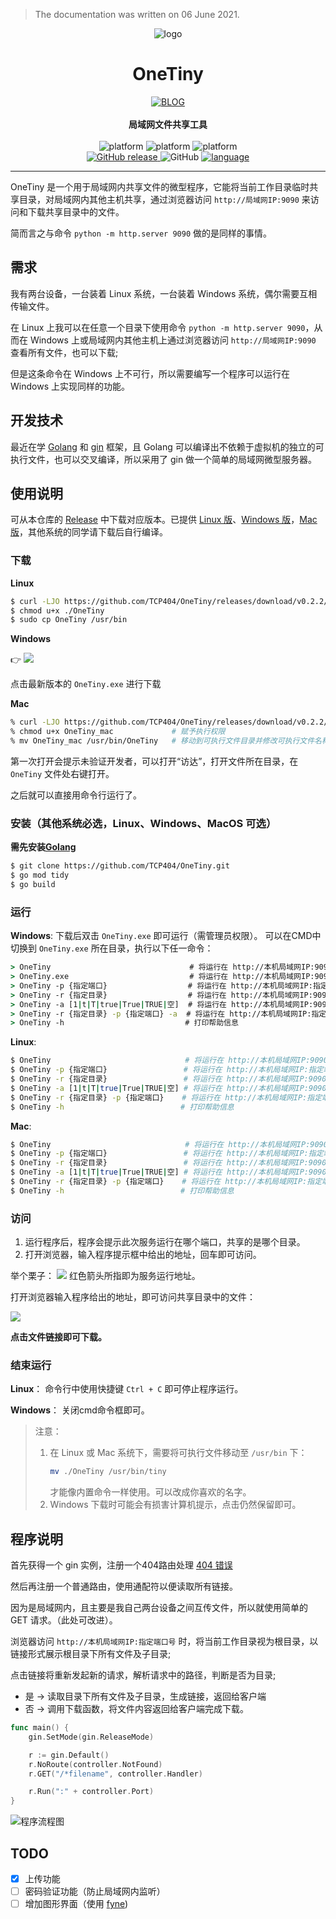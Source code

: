> The documentation was written on 06 June 2021.

<p align="center">
    <img src="README/logo.svg" alt="logo">
</p>
<h1 align="center">OneTiny</h1>
<div align="center">
  <a href="https://www.boii.xyz">
    <img src="https://img.shields.io/badge/BLOG-Boii.xyz-1296DB.svg?style=for-the-badge" alt="BLOG">
  </a>
</div>
<br/>
<div align="center">
  <strong>局域网文件共享工具</strong>
</div>
<br/>

<div align="center">
    <!-- platform -->
    <!-- <img alt="platform" src="https://img.shields.io/badge/platform-Linux | Windows | Mac-c3c3c3.svg?style=flat-square"/> -->
    <img alt="platform" src="https://img.shields.io/badge/-Linux-333?style=flat-square&logo=Linux&logoColor=fff"/>
    <img alt="platform" src="https://img.shields.io/badge/-Windows-0078D6?style=flat-square&logo=Windows"/>
    <img alt="platform" src="https://img.shields.io/badge/-MacOS-e67e22?style=flat-square&logo=apple&logoColor=fff"/>
</div>
<div align="center" >
	<!--version-->
    <a href="" target="blank">
		<img alt="GitHub release" src="https://img.shields.io/github/release/TCP404/OneTiny.svg?style=flat-square&color=1296DB&sort=semver"/>
    </a>
	<!--license-->
    <img alt="GitHub" src="https://img.shields.io/github/license/TCP404/OneTiny.svg?style=flat-square">
    <!--language-->
    <a href="https://golang.org" target="blank">
    	<img alt="language" src="https://img.shields.io/github/go-mod/go-version/TCP404/OneTiny/master?color=00ADD8&label=Golang&logo=Go&logoColor=00ADD8&style=flat-square"/>
    </a>
</div>
<hr />


OneTiny 是一个用于局域网内共享文件的微型程序，它能将当前工作目录临时共享目录，对局域网内其他主机共享，通过浏览器访问 `http://局域网IP:9090` 来访问和下载共享目录中的文件。

简而言之与命令 `python -m http.server 9090` 做的是同样的事情。

## 需求

我有两台设备，一台装着 Linux 系统，一台装着 Windows 系统，偶尔需要互相传输文件。

在 Linux 上我可以在任意一个目录下使用命令 `python -m http.server 9090`，从而在 Windows 上或局域网内其他主机上通过浏览器访问 `http://局域网IP:9090` 查看所有文件，也可以下载;

但是这条命令在 Windows 上不可行，所以需要编写一个程序可以运行在 Windows 上实现同样的功能。

## 开发技术
最近在学 [Golang](https://golang.org) 和 [gin](https://gin-gonic.com/zh-cn/) 框架，且 Golang 可以编译出不依赖于虚拟机的独立的可执行文件，也可以交叉编译，所以采用了 gin 做一个简单的局域网微型服务器。

## 使用说明
可从本仓库的 [Release](https://github.com/TCP404/OneTiny/releases/) 中下载对应版本。已提供 [Linux 版](https://github.com/TCP404/OneTiny/releases/download/v0.2.2/OneTiny)、[Windows 版](https://github.com/TCP404/OneTiny/releases/download/v0.2.2/OneTiny.exe)，[Mac 版](https://github.com/TCP404/OneTiny/releases/download/v0.2.2/OneTiny_mac)，其他系统的同学请下载后自行编译。

### 下载
**Linux**
```bash
$ curl -LJO https://github.com/TCP404/OneTiny/releases/download/v0.2.2/OneTiny
$ chmod u+x ./OneTiny
$ sudo cp OneTiny /usr/bin
```

**Windows**

:point_right: [![](https://img.shields.io/github/release/TCP404/OneTiny.svg?style=flat-square&color=1296DB&sort=semver)](https://github.com/TCP404/OneTiny/releases/latest)

点击最新版本的 `OneTiny.exe` 进行下载

**Mac**

```bash
% curl -LJO https://github.com/TCP404/OneTiny/releases/download/v0.2.2/OneTiny
% chmod u+x OneTiny_mac             # 赋予执行权限
% mv OneTiny_mac /usr/bin/OneTiny   # 移动到可执行文件目录并修改可执行文件名称
```
第一次打开会提示未验证开发者，可以打开“访达”，打开文件所在目录，在 `OneTiny` 文件处右键打开。

之后就可以直接用命令行运行了。


### 安装（其他系统必选，Linux、Windows、MacOS 可选）
**需先安装[Golang](https://golang.org)**
```bash
$ git clone https://github.com/TCP404/OneTiny.git
$ go mod tidy
$ go build
```

### 运行
**Windows**: 
下载后双击 `OneTiny.exe` 即可运行（需管理员权限）。
可以在CMD中切换到 `OneTiny.exe` 所在目录，执行以下任一命令：
```cmd
> OneTiny                               # 将运行在 http://本机局域网IP:9090，共享目录为当前工作目录，不允许上传
> OneTiny.exe                           # 将运行在 http://本机局域网IP:9090，共享目录为当前工作目录，不允许上传
> OneTiny -p {指定端口}                  # 将运行在 http://本机局域网IP:指定端口，共享目录为当前工作目录，不允许上传
> OneTiny -r {指定目录}                  # 将运行在 http://本机局域网IP:9090，共享目录为指定目录，不允许上传
> OneTiny -a [1|t|T|true|True|TRUE|空]  # 将运行在 http://本机局域网IP:9090，共享目录为当前工作目录，允许上传
> OneTiny -r {指定目录} -p {指定端口} -a  # 将运行在 http://本机局域网IP:指定端口，共享目录为指定目录，允许上传
> OneTiny -h                           # 打印帮助信息
```

**Linux**: 
```bash
$ OneTiny                              # 将运行在 http://本机局域网IP:9090，共享目录为当前工作目录，不允许上传
$ OneTiny -p {指定端口}                 # 将运行在 http://本机局域网IP:指定端口，共享目录为当前工作目录，不允许上传
$ OneTiny -r {指定目录}                 # 将运行在 http://本机局域网IP:9090，共享目录为指定目录，不允许上传
$ OneTiny -a [1|t|T|true|True|TRUE|空] # 将运行在 http://本机局域网IP:9090，共享目录为当前工作目录，允许上传
$ OneTiny -r {指定目录} -p {指定端口}    # 将运行在 http://本机局域网IP:指定端口，共享目录为指定目录
$ OneTiny -h                          # 打印帮助信息
```

**Mac**:
```bash
$ OneTiny                              # 将运行在 http://本机局域网IP:9090，共享目录为当前工作目录，不允许上传
$ OneTiny -p {指定端口}                 # 将运行在 http://本机局域网IP:指定端口，共享目录为当前工作目录，不允许上传
$ OneTiny -r {指定目录}                 # 将运行在 http://本机局域网IP:9090，共享目录为指定目录，不允许上传
$ OneTiny -a [1|t|T|true|True|TRUE|空] # 将运行在 http://本机局域网IP:9090，共享目录为当前工作目录，允许上传
$ OneTiny -r {指定目录} -p {指定端口}    # 将运行在 http://本机局域网IP:指定端口，共享目录为指定目录
$ OneTiny -h                          # 打印帮助信息
```

### 访问
1. 运行程序后，程序会提示此次服务运行在哪个端口，共享的是哪个目录。
2. 打开浏览器，输入程序提示框中给出的地址，回车即可访问。

举个栗子：
![](README/command.png)
红色箭头所指即为服务运行地址。

打开浏览器输入程序给出的地址，即可访问共享目录中的文件：

![](README/browser.png)

**点击文件链接即可下载。**

### 结束运行
**Linux**：
命令行中使用快捷键 `Ctrl + C` 即可停止程序运行。

**Windows**：
关闭cmd命令框即可。

> 注意：
> 1. 在 Linux 或 Mac 系统下，需要将可执行文件移动至 `/usr/bin` 下：
>     ```bash
>     mv ./OneTiny /usr/bin/tiny
>     ```
>     才能像内置命令一样使用。可以改成你喜欢的名字。
> 2. Windows 下载时可能会有损害计算机提示，点击仍然保留即可。



## 程序说明

首先获得一个 gin 实例，注册一个404路由处理 [404 错误](https://en.wikipedia.org/wiki/HTTP_404)

然后再注册一个普通路由，使用通配符以便读取所有链接。

因为是局域网内，且主要是我自己两台设备之间互传文件，所以就使用简单的 GET 请求。（此处可改进）。

浏览器访问 `http://本机局域网IP:指定端口号` 时，将当前工作目录视为根目录，以链接形式展示根目录下所有文件及子目录;

点击链接将重新发起新的请求，解析请求中的路径，判断是否为目录;

- 是 -> 读取目录下所有文件及子目录，生成链接，返回给客户端
- 否 -> 调用下载函数，将文件内容返回给客户端完成下载。

```go
func main() {
	gin.SetMode(gin.ReleaseMode)

	r := gin.Default()
	r.NoRoute(controller.NotFound)
	r.GET("/*filename", controller.Handler)

	r.Run(":" + controller.Port)
}
```
![程序流程图](README/Flowchart.png)

## TODO
- [x] 上传功能
- [ ] 密码验证功能（防止局域网内监听）
- [ ] 增加图形界面（使用 [fyne](https://fyne.io/))
